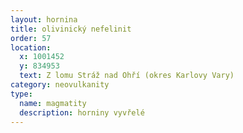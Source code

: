 ```yaml
---
layout: hornina
title: olivinický nefelinit
order: 57
location:
  x: 1001452
  y: 834953
  text: Z lomu Stráž nad Ohří (okres Karlovy Vary)
category: neovulkanity
type:
  name: magmatity
  description: horniny vyvřelé
---
```



